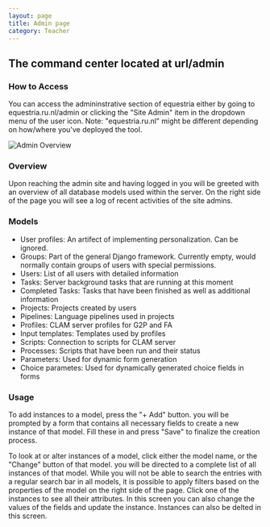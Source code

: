 ```yaml
---
layout: page
title: Admin page
category: Teacher
---
```


## The command center located at url/admin

### How to Access

You can access the admininstrative section of equestria either by going to equestria.ru.nl/admin or clicking the "Site Admin" item in the dropdown menu of the user icon. Note: "equestria.ru.nl" might be different depending on how/where you've deployed the tool.

![Admin Overview](/CLST-2020/wikiImage/AdminOverview.png)

### Overview

Upon reaching the admin site and having logged in you will be greeted with an overview of all database models used within the server.
On the right side of the page you will see a log of recent activities of the site admins.

### Models

* User profiles: An artifect of implementing personalization. Can be ignored.
* Groups: Part of the general Django framework. Currently empty, would normally contain groups of users with special permissions.
* Users: List of all users with detailed information
* Tasks: Server background tasks that are running at this moment
* Completed Tasks: Tasks that have been finished as well as additional information
* Projects: Projects created by users
* Pipelines: Language pipelines used in projects
* Profiles: CLAM server profiles for G2P and FA
* Input templates: Templates used by profiles
* Scripts: Connection to scripts for CLAM server
* Processes: Scripts that have been run and their status
* Parameters: Used for dynamic form generation
* Choice parametes: Used for dynamically generated choice fields in forms

### Usage

To add instances to a model, press the "+ Add" button. you will be prompted by a form that contains all necessary fields to create a new instance of that model. Fill these in and press "Save" to finalize the creation process.

To look at or alter instances of a model, click either the model name, or the "Change" button of that model. you will be directed to a complete list of all instances of that model.
While you will not be able to search the entries with a regular search bar in all models, it is possible to apply filters based on the properties of the model on the right side of the page.
Click one of the instances to see all their attributes. In this screen you can also change the values of the fields and update the instance. Instances can also be delted in this screen.
